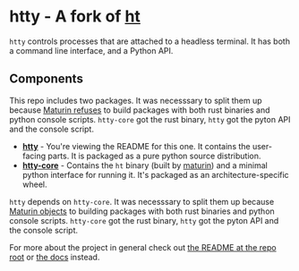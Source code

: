 # htty - A fork of [ht](https://github.com/andyk/ht)

`htty` controls processes that are attached to a headless terminal.
It has both a command line interface, and a Python API.

## Components

This repo includes two packages. It was necesssary to split them up because [Maturin refuses](https://github.com/PyO3/maturin/discussions/2683) to build packages with both rust binaries and python console scripts. `htty-core` got the rust binary, `htty` got the pyton API and the console script.

- **[htty](../README.md)** - You're viewing the README for this one. It contains the user-facing parts. It is packaged as a pure python source distribution.
- **[htty-core](../htty-core/README.md)** - Contains the `ht` binary (built by [maturin](https://github.com/PyO3/maturin)) and a minimal python interface for running it.  It's packaged as an architecture-specific wheel.

`htty` depends on `htty-core`.
It was necesssary to split them up because [Maturin objects](https://github.com/PyO3/maturin/blob/a50defe91c2c779d7f9aedb2ac0a788286f45ae8/src/build_context.rs#L1066) to building packages with both rust binaries and python console scripts.
`htty-core` got the rust binary, `htty` got the pyton API and the console script.

For more about the project in general check out [the README at the repo root](https://github.com/MatrixManAtYrService/htty) or [the docs](https://matrixmanatyrservice.github.io/htty/htty.html) instead.
